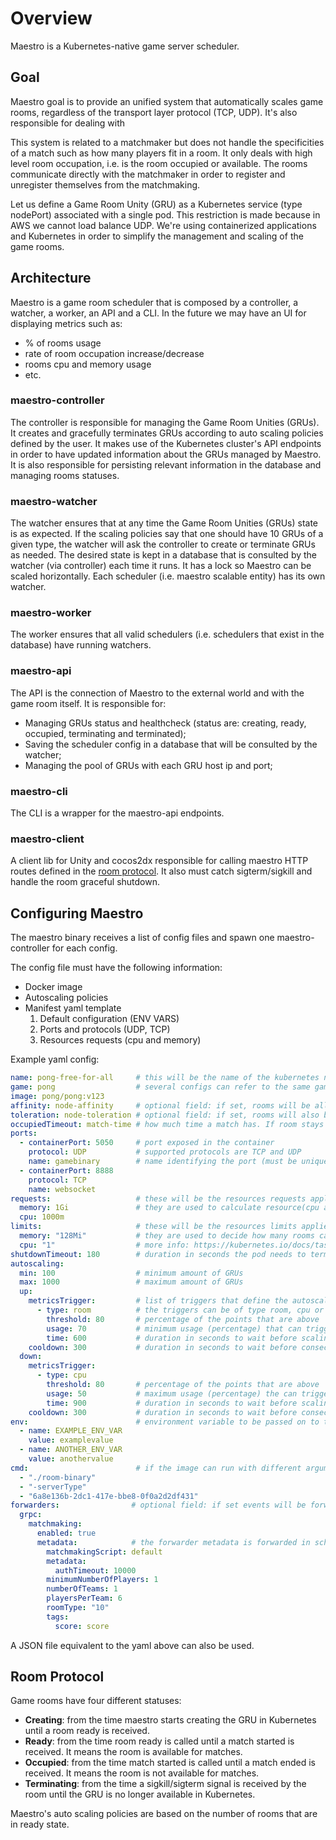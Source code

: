 Overview
========

Maestro is a Kubernetes-native game server scheduler.

## Goal

Maestro goal is to provide an unified system that automatically scales game
rooms, regardless of the transport layer protocol (TCP, UDP). It's also
responsible for dealing with 

This system is related to a matchmaker but does not handle the specificities of
a match such as how many players fit in a room. It only deals with high level
room occupation, i.e. is the room occupied or available. The rooms communicate
directly with the matchmaker in order to register and
unregister themselves from the matchmaking.

Let us define a Game Room Unity (GRU) as a Kubernetes service (type nodePort)
associated with a single pod. This restriction is made because in AWS we cannot
load balance UDP. We're using containerized applications and Kubernetes in order
to simplify the management and scaling of the game rooms.

## Architecture

Maestro is a game room scheduler that is composed by a controller, a watcher, a
worker, an API and a CLI. In the future we may have an UI for displaying metrics
such as:

- % of rooms usage
- rate of room occupation increase/decrease
- rooms cpu and memory usage
- etc.

### maestro-controller

The controller is responsible for managing the Game Room Unities (GRUs). It
creates and gracefully terminates GRUs according to auto scaling policies
defined by the user. It makes use of the Kubernetes cluster's API endpoints in
order to have updated information about the GRUs managed by Maestro. It is also
responsible for persisting relevant information in the database and managing
rooms statuses.

### maestro-watcher

The watcher ensures that at any time the Game Room Unities (GRUs) state is as
expected. If the scaling policies say that one should have 10 GRUs of a given
type, the watcher will ask the controller to create or terminate GRUs as needed.
The desired state is kept in a database that is consulted by the watcher (via
controller) each time it runs. It has a lock so Maestro can be scaled
horizontally. Each scheduler (i.e. maestro scalable entity) has its own watcher.

### maestro-worker

The worker ensures that all valid schedulers (i.e. schedulers that exist in the
database) have running watchers.

### maestro-api

The API is the connection of Maestro to the external world and with the game
room itself. It is responsible for:

- Managing GRUs status and healthcheck (status are: creating, ready, occupied,
  terminating and terminated);
- Saving the scheduler config in a database that will be consulted by the
  watcher;
- Managing the pool of GRUs with each GRU host ip and port;

### maestro-cli

The CLI is a wrapper for the maestro-api endpoints.

### maestro-client

A client lib for Unity and cocos2dx responsible for calling maestro HTTP routes
defined in the [room protocol](#room-protocol). It also must catch
sigterm/sigkill and handle the room graceful shutdown.

## Configuring Maestro

The maestro binary receives a list of config files and spawn one
maestro-controller for each config.

The config file must have the following information:

- Docker image
- Autoscaling policies
- Manifest yaml template
  1. Default configuration (ENV VARS)
  2. Ports and protocols (UDP, TCP)
  3. Resources requests (cpu and memory)


Example yaml config:

```yaml
name: pong-free-for-all     # this will be the name of the kubernetes namespace (it must be unique)
game: pong                  # several configs can refer to the same game
image: pong/pong:v123
affinity: node-affinity     # optional field: if set, rooms will be allocated preferentially to nodes with label "node-affinity": "true"
toleration: node-toleration # optional field: if set, rooms will also be allocated in nodes with this taint
occupiedTimeout: match-time # how much time a match has. If room stays with occupied status for longer than occupiedTimeout seconds, the room is deleted
ports:
  - containerPort: 5050     # port exposed in the container
    protocol: UDP           # supported protocols are TCP and UDP
    name: gamebinary        # name identifying the port (must be unique for a config)
  - containerPort: 8888
    protocol: TCP
    name: websocket
requests:                   # these will be the resources requests applied to the pods created in kubernetes
  memory: 1Gi               # they are used to calculate resource(cpu and memory) usage and trigger autoscaling when metrics triggers are defined
  cpu: 1000m                
limits:                     # these will be the resources limits applied to the pods created in kubernetes
  memory: "128Mi"           # they are used to decide how many rooms can run in each node
  cpu: "1"                  # more info: https://kubernetes.io/docs/tasks/configure-pod-container/assign-cpu-ram-container/
shutdownTimeout: 180        # duration in seconds the pod needs to terminate gracefully
autoscaling:
  min: 100                  # minimum amount of GRUs
  max: 1000                 # maximum amount of GRUs
  up:
    metricsTrigger:         # list of triggers that define the autoscaling behaviour
      - type: room          # the triggers can be of type room, cpu or memory
        threshold: 80       # percentage of the points that are above 'usage' needed to trigger scale up
        usage: 70           # minimum usage (percentage) that can trigger the scaling policy
        time: 600           # duration in seconds to wait before scaling policy takes place     
    cooldown: 300           # duration in seconds to wait before consecutive scaling
  down:
    metricsTrigger:
      - type: cpu
        threshold: 80       # percentage of the points that are above 'usage' needed to trigger scale down
        usage: 50           # maximum usage (percentage) the can trigger the scaling policy
        time: 900           # duration in seconds to wait before scaling policy takes place       
    cooldown: 300           # duration in seconds to wait before consecutive scaling
env:                        # environment variable to be passed on to the container
  - name: EXAMPLE_ENV_VAR
    value: examplevalue
  - name: ANOTHER_ENV_VAR
    value: anothervalue
cmd:                        # if the image can run with different arguments you can specify a cmd
  - "./room-binary"
  - "-serverType"
  - "6a8e136b-2dc1-417e-bbe8-0f0a2d2df431"
forwarders:                # optional field: if set events will be forwarded for the grpc matchmaking plugin
  grpc:
    matchmaking:
      enabled: true
      metadata:            # the forwarder metadata is forwarded in scheduler events (create and update)
        matchmakingScript: default
        metadata:
          authTimeout: 10000
        minimumNumberOfPlayers: 1
        numberOfTeams: 1
        playersPerTeam: 6
        roomType: "10"
        tags:
          score: score
```

A JSON file equivalent to the yaml above can also be used.


## Room Protocol

Game rooms have four different statuses:

  - **Creating**: from the time maestro starts creating the GRU in Kubernetes
    until a room ready is received. 
  - **Ready**: from the time room ready is called until a match started is
    received. It means the room is available for matches.
  - **Occupied**: from the time match started is called until a match ended is
    received. It means the room is not available for matches.
  - **Terminating**: from the time a sigkill/sigterm signal is received by the
    room until the GRU is no longer available in Kubernetes.

Maestro's auto scaling policies are based on the number of rooms that are in
ready state.

